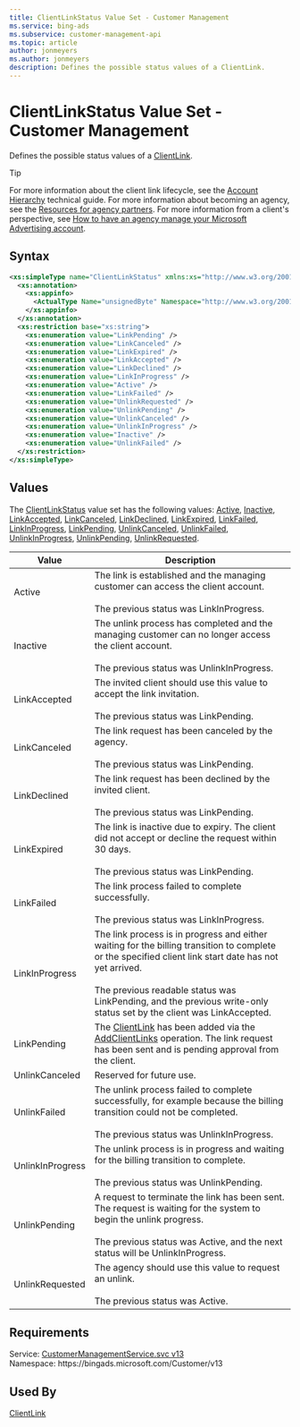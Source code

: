 ```yaml
---
title: ClientLinkStatus Value Set - Customer Management
ms.service: bing-ads
ms.subservice: customer-management-api
ms.topic: article
author: jonmeyers
ms.author: jonmeyers
description: Defines the possible status values of a ClientLink.
---
```

# ClientLinkStatus Value Set - Customer Management
Defines the possible status values of a [ClientLink](clientlink.md).

> [!TIP]
> For more information about the client link lifecycle, see the [Account Hierarchy](../guides/account-hierarchy-permissions.md#account-hierarchy) technical guide. For more information about becoming an agency, see the [Resources for agency partners](https://about.ads.microsoft.com/en-us/resources/agency-hub). For more information from a client's perspective, see [How to have an agency manage your Microsoft Advertising account](https://help.ads.microsoft.com/#apex/3/en/52004/3).  

## Syntax
```xml
<xs:simpleType name="ClientLinkStatus" xmlns:xs="http://www.w3.org/2001/XMLSchema">
  <xs:annotation>
    <xs:appinfo>
      <ActualType Name="unsignedByte" Namespace="http://www.w3.org/2001/XMLSchema" xmlns="http://schemas.microsoft.com/2003/10/Serialization/" />
    </xs:appinfo>
  </xs:annotation>
  <xs:restriction base="xs:string">
    <xs:enumeration value="LinkPending" />
    <xs:enumeration value="LinkCanceled" />
    <xs:enumeration value="LinkExpired" />
    <xs:enumeration value="LinkAccepted" />
    <xs:enumeration value="LinkDeclined" />
    <xs:enumeration value="LinkInProgress" />
    <xs:enumeration value="Active" />
    <xs:enumeration value="LinkFailed" />
    <xs:enumeration value="UnlinkRequested" />
    <xs:enumeration value="UnlinkPending" />
    <xs:enumeration value="UnlinkCanceled" />
    <xs:enumeration value="UnlinkInProgress" />
    <xs:enumeration value="Inactive" />
    <xs:enumeration value="UnlinkFailed" />
  </xs:restriction>
</xs:simpleType>
```

## <a name="values"></a>Values

The [ClientLinkStatus](clientlinkstatus.md) value set has the following values: [Active](#active), [Inactive](#inactive), [LinkAccepted](#linkaccepted), [LinkCanceled](#linkcanceled), [LinkDeclined](#linkdeclined), [LinkExpired](#linkexpired), [LinkFailed](#linkfailed), [LinkInProgress](#linkinprogress), [LinkPending](#linkpending), [UnlinkCanceled](#unlinkcanceled), [UnlinkFailed](#unlinkfailed), [UnlinkInProgress](#unlinkinprogress), [UnlinkPending](#unlinkpending), [UnlinkRequested](#unlinkrequested).

|Value|Description|
|-----------|---------------|
|<a name="active"></a>Active|The link is established and the managing customer can access the client account.<br/><br/>The previous status was LinkInProgress.|
|<a name="inactive"></a>Inactive|The unlink process has completed and the managing customer can no longer access the client account.<br/><br/>The previous status was UnlinkInProgress.|
|<a name="linkaccepted"></a>LinkAccepted|The invited client should use this value to accept the link invitation.<br/><br/>The previous status was LinkPending.|
|<a name="linkcanceled"></a>LinkCanceled|The link request has been canceled by the agency.<br/><br/>The previous status was LinkPending.|
|<a name="linkdeclined"></a>LinkDeclined|The link request has been declined by the invited client.<br/><br/>The previous status was LinkPending.|
|<a name="linkexpired"></a>LinkExpired|The link is inactive due to expiry. The client did not accept or decline the request within 30 days.<br/><br/>The previous status was LinkPending.|
|<a name="linkfailed"></a>LinkFailed|The link process failed to complete successfully.<br/><br/>The previous status was LinkInProgress.|
|<a name="linkinprogress"></a>LinkInProgress|The link process is in progress and either waiting for the billing transition to complete or the specified client link start date has not yet arrived.<br/><br/>The previous readable status was LinkPending, and the previous write-only status set by the client was LinkAccepted.|
|<a name="linkpending"></a>LinkPending|The [ClientLink](clientlink.md) has been added via the [AddClientLinks](addclientlinks.md) operation. The link request has been sent and is pending approval from the client.|
|<a name="unlinkcanceled"></a>UnlinkCanceled|Reserved for future use.|
|<a name="unlinkfailed"></a>UnlinkFailed|The unlink process failed to complete successfully, for example because the billing transition could not be completed.<br/><br/>The previous status was UnlinkInProgress.|
|<a name="unlinkinprogress"></a>UnlinkInProgress|The unlink process is in progress and waiting for the billing transition to complete.<br/><br/>The previous status was UnlinkPending.|
|<a name="unlinkpending"></a>UnlinkPending|A request to terminate the link has been sent. The request is waiting for the system to begin the unlink progress.<br/><br/>The previous status was Active, and the next status will be UnlinkInProgress.|
|<a name="unlinkrequested"></a>UnlinkRequested|The agency should use this value to request an unlink.<br/><br/>The previous status was Active.|

## Requirements
Service: [CustomerManagementService.svc v13](https://clientcenter.api.bingads.microsoft.com/Api/CustomerManagement/v13/CustomerManagementService.svc)  
Namespace: https\://bingads.microsoft.com/Customer/v13  

## Used By
[ClientLink](clientlink.md)  
